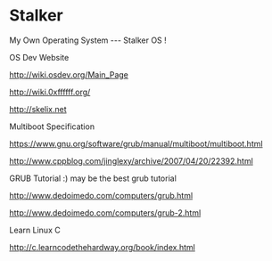 Stalker
==============================
My Own Operating System --- Stalker OS !

OS Dev Website

http://wiki.osdev.org/Main_Page

http://wiki.0xffffff.org/

http://skelix.net

Multiboot Specification

https://www.gnu.org/software/grub/manual/multiboot/multiboot.html

http://www.cppblog.com/jinglexy/archive/2007/04/20/22392.html

GRUB Tutorial :) may be the best grub tutorial

http://www.dedoimedo.com/computers/grub.html

http://www.dedoimedo.com/computers/grub-2.html

Learn Linux C

http://c.learncodethehardway.org/book/index.html
